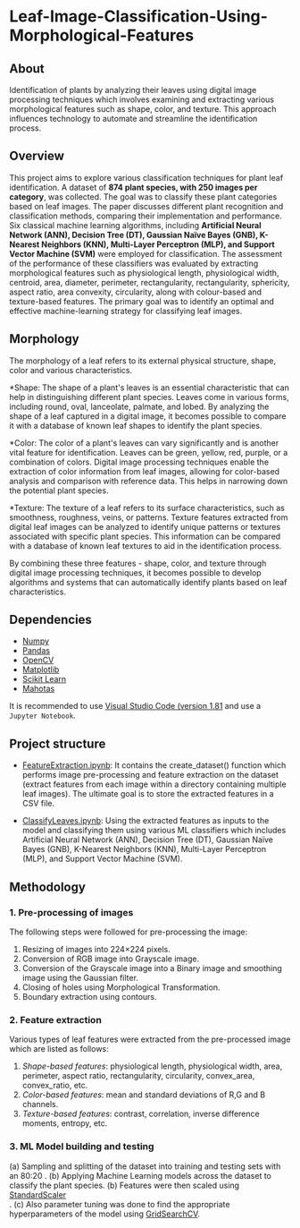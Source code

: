 # Leaf-Image-Classification-Using-Morphological-Features

## About
Identification of plants by analyzing their leaves using digital image processing techniques which involves examining and extracting various morphological features such as shape, color, and texture. This approach influences technology to automate and streamline the identification process.

## Overview

This project aims to explore various classification techniques for plant leaf identification. A dataset of **874 plant species, with 250 images per category**, was collected. The goal was to classify these plant categories based on leaf images. The paper discusses different plant recognition and classification methods, comparing their implementation and performance. Six classical machine learning algorithms, including **Artificial Neural Network (ANN), Decision Tree (DT), Gaussian Naïve Bayes (GNB), K-Nearest Neighbors (KNN), Multi-Layer Perceptron (MLP), and Support Vector Machine (SVM)** were employed for classification.
The assessment of the performance of these classifiers was evaluated by extracting morphological features such as physiological length, physiological width, centroid, area, diameter, perimeter, rectangularity, rectangularity, sphericity, aspect ratio, area convexity, circularity, along with colour-based and texture-based features. The primary goal was to identify an optimal and effective machine-learning strategy for classifying leaf images.

## Morphology

The morphology of a leaf refers to its external physical structure, shape, color and various characteristics.

*Shape: The shape of a plant's leaves is an essential characteristic that can help in distinguishing different plant species. Leaves come in various forms, including round, oval, lanceolate, palmate, and lobed. By analyzing the shape of a leaf captured in a digital image, it becomes possible to compare it with a database of known leaf shapes to identify the plant species.

*Color: The color of a plant's leaves can vary significantly and is another vital feature for identification. Leaves can be green, yellow, red, purple, or a combination of colors. Digital image processing techniques enable the extraction of color information from leaf images, allowing for color-based analysis and comparison with reference data. This helps in narrowing down the potential plant species.

*Texture: The texture of a leaf refers to its surface characteristics, such as smoothness, roughness, veins, or patterns. Texture features extracted from digital leaf images can be analyzed to identify unique patterns or textures associated with specific plant species. This information can be compared with a database of known leaf textures to aid in the identification process.

By combining these three features - shape, color, and texture through digital image processing techniques, it becomes possible to develop algorithms and systems that can automatically identify plants based on leaf characteristics.

## Dependencies

* [Numpy](http://www.numpy.org)
* [Pandas](https://pandas.pydata.org)
* [OpenCV](https://opencv.org)
* [Matplotlib](https://matplotlib.org)
* [Scikit Learn](http://scikit-learn.org/)
* [Mahotas](http://mahotas.readthedocs.io/en/latest/)

It is recommended to use [Visual Studio Code (version 1.81](https://code.visualstudio.com/) and use a `Jupyter Notebook`.

## Project structure

* [FeatureExtraction.ipynb](FeatureExtraction.ipynb): It contains the create_dataset() function which performs image pre-processing and feature extraction on the dataset (extract features from each image within a directory containing multiple leaf images). The ultimate goal is to store the extracted features in a CSV file.

* [ClassifyLeaves.ipynb](ClassifyLeaves.ipynb): Using the extracted features as inputs to the model and classifying them using various ML classifiers which includes Artificial Neural Network (ANN), Decision Tree (DT), Gaussian Naïve Bayes (GNB), K-Nearest Neighbors (KNN), Multi-Layer Perceptron (MLP), and Support Vector Machine (SVM). 

## Methodology

### 1. Pre-processing of images

The following steps were followed for pre-processing the image:

  1. Resizing of images into 224×224 pixels.
  2. Conversion of RGB image into Grayscale image.
  3. Conversion of the Grayscale image into a Binary image and smoothing image using the Gaussian filter.
  4. Closing of holes using Morphological Transformation.
  5. Boundary extraction using contours.

### 2. Feature extraction

Various types of leaf features were extracted from the pre-processed image which are listed as follows:

  1. *Shape-based features*: physiological length, physiological width, area, perimeter, aspect ratio, rectangularity, circularity, convex_area, convex_ratio, etc.
  2. *Color-based features*: mean and standard deviations of R,G and B channels.
  3. *Texture-based features*: contrast, correlation, inverse difference moments, entropy, etc.

### 3. ML Model building and testing

  (a) Sampling and splitting of the dataset into training and testing sets with an 80:20 .
  (b) Applying Machine Learning models across the dataset to classify the plant species.
  (b) Features were then scaled using [StandardScaler](http://scikit-learn.org/stable/modules/generated/sklearn.preprocessing.StandardScaler.html)<br>.
  (c) Also parameter tuning was done to find the appropriate hyperparameters of the model using [GridSearchCV](http://scikit-learn.org/stable/modules/generated/sklearn.model_selection.GridSearchCV.html).
